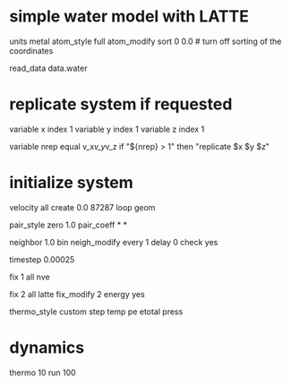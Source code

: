 # simple water model with LATTE

units           metal
atom_style      full
atom_modify     sort 0 0.0    # turn off sorting of the coordinates

read_data       data.water

# replicate system if requested

variable        x index 1
variable        y index 1
variable        z index 1

variable        nrep equal v_x*v_y*v_z
if              "${nrep} > 1" then "replicate $x $y $z"

# initialize system

velocity        all create 0.0 87287 loop geom

pair_style      zero 1.0
pair_coeff      * *

neighbor        1.0 bin
neigh_modify    every 1 delay 0 check yes

timestep        0.00025

fix             1 all nve

fix             2 all latte
fix_modify      2 energy yes

thermo_style    custom step temp pe etotal press

# dynamics

thermo          10
run             100

